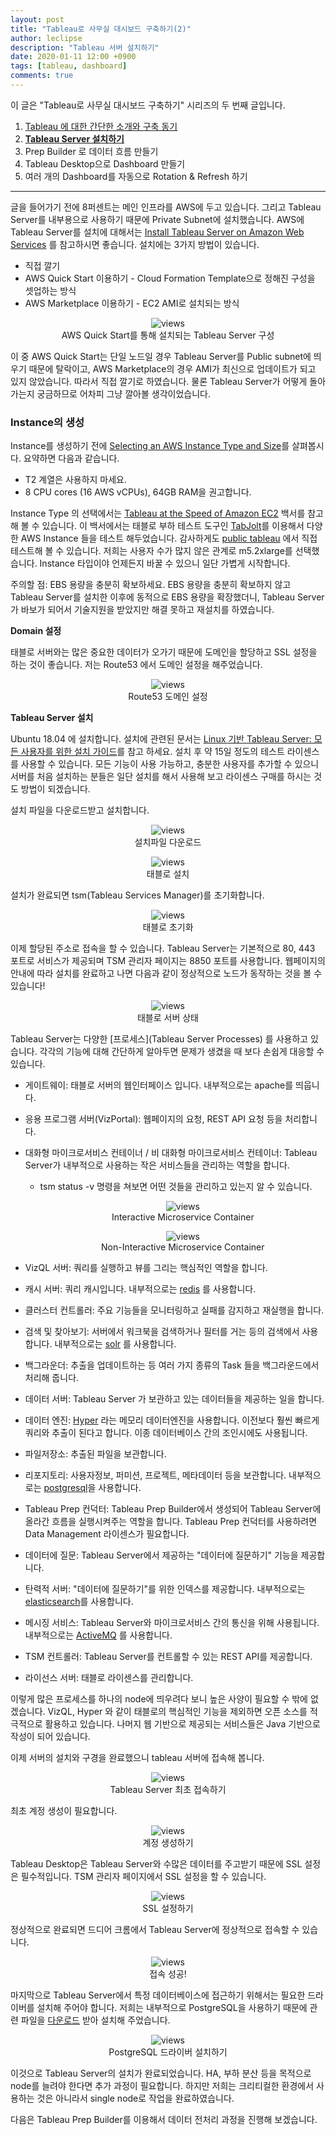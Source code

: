```yaml
---
layout: post
title: "Tableau로 사무실 대시보드 구축하기(2)"
author: leclipse
description: "Tableau 서버 설치하기"
date: 2020-01-11 12:00 +0900
tags: [tableau, dashboard]
comments: true
---
```


이 글은 "Tableau로 사무실 대시보드 구축하기" 시리즈의 두 번째 글입니다.

1. [Tableau 에 대한 간단한 소개와 구축 동기](https://8percent.github.io/2020-01-10/tableau-dashboard1)
2. <u>**Tableau Server 설치하기**</u>
3. Prep Builder 로 데이터 흐름 만들기
4. Tableau Desktop으로 Dashboard 만들기
5. 여러 개의 Dashboard를 자동으로 Rotation & Refresh 하기

------

글을 들어가기 전에 8퍼센트는 메인 인프라를 AWS에 두고 있습니다. 그리고 Tableau Server를 내부용으로 사용하기 때문에 Private Subnet에 설치했습니다. AWS에 Tableau Server를 설치에 대해서는 [Install Tableau Server on Amazon Web Services](https://help.tableau.com/current/server/en-us/ts_aws_welcome.htm) 를 참고하시면 좋습니다. 설치에는 3가지 방법이 있습니다.

- 직접 깔기
- AWS Quick Start 이용하기 - Cloud Formation Template으로 정해진 구성을 셋업하는 방식
- AWS Marketplace 이용하기 - EC2 AMI로 설치되는 방식

<center>
<figure>
<img src="/images/tableau-server-1.png" alt="views">
<figcaption>AWS Quick Start를 통해 설치되는 Tableau Server 구성</figcaption>
</figure>
</center>

이 중 AWS Quick Start는 단일 노드일 경우 Tableau Server를 Public subnet에 띄우기 때문에 탈락이고, AWS Marketplace의 경우 AMI가 최신으로 업데이트가 되고 있지 않았습니다. 따라서 직접 깔기로 하였습니다. 물론 Tableau Server가 어떻게 돌아가는지 궁금하므로 어차피 그냥 깔아볼 생각이었습니다.

### Instance의 생성

Instance를 생성하기 전에 [Selecting an AWS Instance Type and Size](https://help.tableau.com/current/server/en-us/ts_aws_virtual_machine_selection.htm)를 살펴봅시다. 요약하면 다음과 같습니다.

- T2 계열은 사용하지 마세요.
- 8 CPU cores (16 AWS vCPUs), 64GB RAM을 권고합니다.

Instance Type 의 선택에서는 [Tableau at the Speed of Amazon EC2](https://www.tableau.com/sites/default/files/whitepapers/tableau_whitepaper_aws_ec2_rvsd.pdf) 백서를 참고해 볼 수 있습니다. 이 백서에서는 태블로 부하 테스트 도구인 [TabJolt](https://github.com/tableau/tabjolt/)를 이용해서 다양한 AWS  Instance 들을 테스트 해두었습니다. 감사하게도 [public tableau](https://public.tableau.com/profile/tableau.core.product.marketing#!/vizhome/TableauattheSpeedofEC2-GettingtheMostoutofYourTableauServerinAWS_0/EC2InstanceComparison) 에서 직접 테스트해 볼 수 있습니다. 저희는 사용자 수가 많지 않은 관계로 m5.2xlarge를 선택했습니다. Instance 타입이야 언제든지 바꿀 수 있으니 일단 가볍게 시작합니다.

주의할 점: EBS 용량을 충분히 확보하세요. EBS 용량을 충분히 확보하지 않고 Tableau Server를 설치한 이후에 동적으로 EBS 용량을 확장했더니, Tableau Server가 바보가 되어서 기술지원을 받았지만 해결 못하고 재설치를 하였습니다.

**Domain 설정**

태블로 서버와는 많은 중요한 데이터가 오가기 때문에 도메인을 할당하고 SSL 설정을 하는 것이 좋습니다. 저는 Route53 에서 도메인 설정을 해주었습니다.

<center>
<figure>
<img src="/images/tableau-server-2.png" alt="views">
<figcaption>Route53 도메인 설정</figcaption>
</figure>
</center>

**Tableau Server 설치**

Ubuntu 18.04 에 설치합니다. 설치에 관련된 문서는 [Linux 기반 Tableau Server: 모든 사용자를 위한 설치 가이드](https://help.tableau.com/current/guides/everybody-install-linux/ko-kr/everybody_admin_intro.htm](https://help.tableau.com/current/guides/everybody-install-linux/ko-kr/everybody_admin_intro.htm))를 참고 하세요. 설치 후 약 15일 정도의 테스트 라이센스를 사용할 수 있습니다. 모든 기능이 사용 가능하고, 충분한 사용자를 추가할 수 있으니 서버를 처음 설치하는 분들은 일단 설치를 해서 사용해 보고 라이센스 구매를 하시는 것도 방법이 되겠습니다.

설치 파일을 다운로드받고 설치합니다.

<center>
<figure>
<img src="/images/tableau-server-3.png" alt="views">
<figcaption>설치파일 다운로드</figcaption>
</figure>
</center>

<center>
<figure>
<img src="/images/tableau-server-4.png" alt="views">
<figcaption>태블로 설치</figcaption>
</figure>
</center>

설치가 완료되면 tsm(Tableau Services Manager)를 초기화합니다.

<center>
<figure>
<img src="/images/tableau-server-5.png" alt="views">
<figcaption>태블로 초기화</figcaption>
</figure>
</center>

이제 할당된 주소로 접속을 할 수 있습니다. Tableau Server는 기본적으로 80, 443 포트로 서비스가 제공되며 TSM 관리자 페이지는 8850 포트를 사용합니다. 웹페이지의 안내에 따라 설치를 완료하고 나면 다음과 같이 정상적으로 노드가 동작하는 것을 볼 수 있습니다!

<center>
<figure>
<img src="/images/tableau-server-6.png" alt="views">
<figcaption>태블로 서버 상태</figcaption>
</figure>
</center>

Tableau Server는 다양한 [프로세스](Tableau Server Processes) 를 사용하고 있습니다. 각각의 기능에 대해 간단하게 알아두면 문제가 생겼을 때 보다 손쉽게 대응할 수 있습니다.

- 게이트웨이: 태블로 서버의 웹인터페이스 입니다. 내부적으로는 apache를 띄웁니다.

- 응용 프로그램 서버(VizPortal): 웹페이지의 요청, REST API 요청 등을 처리합니다.

- 대화형 마이크로서비스 컨테이너 / 비 대화형 마이크로서비스 컨테이너: Tableau Server가 내부적으로 사용하는 작은 서비스들을 관리하는 역할을 합니다.

  - tsm status -v 명령을 쳐보면 어떤 것들을 관리하고 있는지 알 수 있습니다.

    <center>
    <figure>
    <img src="/images/tableau-server-7.png" alt="views">
    <figcaption>Interactive Microservice Container</figcaption>
    </figure>
    </center>

    <center>
    <figure>
    <img src="/images/tableau-server-8.png" alt="views">
    <figcaption>Non-Interactive Microservice Container</figcaption>
    </figure>
    </center>

- VizQL 서버: 쿼리를 실행하고 뷰를 그리는 핵심적인 역할을 합니다.

- 캐시 서버: 쿼리 캐시입니다. 내부적으로는 [redis](https://redis.io/) 를 사용합니다.

- 클러스터 컨트롤러: 주요 기능들을 모니터링하고 실패를 감지하고 재실행을 합니다.

- 검색 및 찾아보기: 서버에서 워크북을 검색하거나 필터를 거는 등의 검색에서 사용합니다. 내부적으로는 [solr](https://lucene.apache.org/solr/) 를 사용합니다.

- 백그라운더: 추출을 업데이트하는 등 여러 가지 종류의 Task 들을 백그라운드에서 처리해 줍니다.

- 데이터 서버: Tableau Server 가 보관하고 있는 데이터들을 제공하는 일을 합니다.

- 데이터 엔진: [Hyper](https://www.tableau.com/products/new-features/hyper) 라는 메모리 데이터엔진을 사용합니다. 이전보다 훨씬 빠르게 쿼리와 추출이 된다고 합니다. 이종 데이터베이스 간의 조인시에도 사용됩니다.

- 파일저장소: 추출된 파일을 보관합니다.

- 리포지토리: 사용자정보, 퍼미션, 프로젝트, 메타데이터 등을 보관합니다. 내부적으로는 [postgresql](https://www.postgresql.org/)을 사용합니다.

- Tableau Prep 컨덕터: Tableau Prep Builder에서 생성되어 Tableau Server에 올라간 흐름을 실행시켜주는 역할을 합니다. Tableau Prep 컨덕터를 사용하려면 Data Management 라이센스가 필요합니다.

- 데이터에 질문: Tableau Server에서 제공하는 "데이터에 질문하기" 기능을 제공합니다.

- 탄력적 서버: "데이터에 질문하기"를 위한 인덱스를 제공합니다. 내부적으로는 [elasticsearch](https://www.elastic.co/kr/)를 사용합니다.

- 메시징 서비스: Tableau Server와 마이크로서비스 간의 통신을 위해 사용됩니다. 내부적으로는 [ActiveMQ](https://activemq.apache.org/) 를 사용합니다.

- TSM 컨트롤러: Tableau  Server를 컨트롤할 수 있는 REST API를 제공합니다.

- 라이선스 서버: 태블로 라이센스를 관리합니다.

이렇게 많은 프로세스를 하나의  node에 띄우려다 보니 높은 사양이 필요할 수 밖에 없겠습니다. VizQL, Hyper 와 같이 태블로의 핵심적인 기능을 제외하면 오픈 소스를 적극적으로 활용하고 있습니다. 나머지 웹 기반으로 제공되는 서비스들은 Java 기반으로 작성이 되어 있습니다.

이제 서버의 설치와 구경을 완료했으니 tableau 서버에 접속해 봅니다.

<center>
<figure>
<img src="/images/tableau-server-9.png" alt="views">
<figcaption>Tableau Server 최초 접속하기</figcaption>
</figure>
</center>

최초 계정 생성이 필요합니다. 

<center>
<figure>
<img src="/images/tableau-server-10.png" alt="views">
<figcaption>계정 생성하기</figcaption>
</figure>
</center>

Tableau Desktop은 Tableau Server와 수많은 데이터를 주고받기 때문에 SSL 설정은 필수적입니다. TSM 관리자 페이지에서 SSL 설정을 할 수 있습니다.

<center>
<figure>
<img src="/images/tableau-server-11.png" alt="views">
<figcaption>SSL 설정하기</figcaption>
</figure>
</center>

정상적으로 완료되면 드디어 크롬에서 Tableau Server에 정상적으로 접속할 수 있습니다.

<center>
<figure>
<img src="/images/tableau-server-12.png" alt="views">
<figcaption>접속 성공!</figcaption>
</figure>
</center>

마지막으로 Tableau Server에서 특정 데이터베이스에 접근하기 위해서는 필요한 드라이버를 설치해 주어야 합니다. 저희는 내부적으로 PostgreSQL을 사용하기 때문에 관련 파일을 [다운로드](https://www.tableau.com/ko-kr/support/drivers) 받아 설치해 주었습니다.

<center>
<figure>
<img src="/images/tableau-server-13.png" alt="views">
<figcaption>PostgreSQL 드라이버 설치하기</figcaption>
</figure>
</center>

이것으로 Tableau Server의 설치가 완료되었습니다. HA, 부하 분산 등을 목적으로 node를 늘려야 한다면 추가 과정이 필요합니다. 하지만 저희는 크리티컬한 환경에서 사용하는 것은 아니라서 single node로 작업을 완료하였습니다. 

다음은 Tableau Prep Builder를 이용해서 데이터 전처리 과정을 진행해 보겠습니다.


